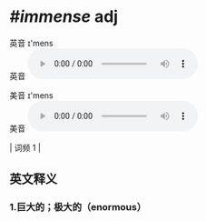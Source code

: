 # ***\#immense*** adj
英音 ɪ'mens  
英音
<audio src="./media/immense1.aac" controls="controls"></audio>

美音 ɪ'mens  
美音
<audio src="./media/immense2.aac" controls="controls"></audio>



| 词频 1 |  

英文释义
---
### 1.**巨大的；极大的（enormous）**  


